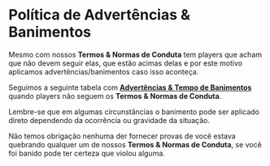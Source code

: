 # Política de Advertências & Banimentos

Mesmo com nossos **Termos & Normas de Conduta** tem players que acham que não devem seguir elas, que estão acimas delas e por este motivo aplicamos advertências/banimentos caso isso aconteça.

Seguimos a seguinte tabela com [**Advertências & Tempo de Banimentos**](http://bit.ly/337uhTG) quando players não seguem os **Termos & Normas de Conduta**.

Lembre-se que em algumas circunstâncias o banimento pode ser aplicado direto dependendo da ocorrência ou gravidade da situação.

Não temos obrigação nenhuma der fornecer provas de você estava quebrando qualquer um de nossos **Termos & Normas de Conduta**, se você foi banido pode ter certeza que violou alguma.

